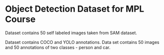# Object Detection Dataset for MPL Course

Dataset contains 50 self labeled images taken from SAM dataset.

Dataset contains COCO and YOLO annotations.
Data set contains 50 images and 50 annotations of two classes - person and car.
